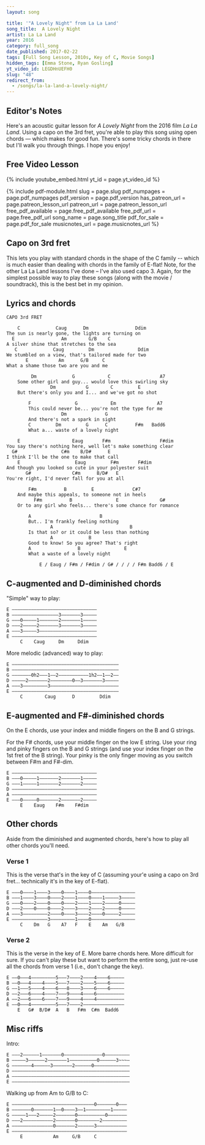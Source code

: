 ```yaml
---
layout: song

title: '"A Lovely Night" from La La Land'
song_title:  A Lovely Night
artist: La La Land
year: 2016
category: full_song
date_published: 2017-02-22
tags: [Full Song Lesson, 2010s, Key of C, Movie Songs]
hidden_tags: [Emma Stone, Ryan Gosling]
yt_video_id: LEGDHnUEFH0
slug: "48"
redirect_from:
  - /songs/la-la-land-a-lovely-night/
---
```


## Editor's Notes

Here's an acoustic guitar lesson for _A Lovely Night_ from the 2016 film _La La Land_. Using a capo on the 3rd fret, you're able to play this song using open chords — which makes for good fun. There's some tricky chords in there but I'll walk you through things. I hope you enjoy!

## Free Video Lesson

{% include youtube_embed.html yt_id = page.yt_video_id %}

{% include pdf-module.html slug = page.slug pdf_numpages = page.pdf_numpages pdf_version = page.pdf_version has_patreon_url = page.patreon_lesson_url patreon_url = page.patreon_lesson_url free_pdf_available = page.free_pdf_available free_pdf_url = page.free_pdf_url song_name = page.song_title pdf_for_sale = page.pdf_for_sale musicnotes_url = page.musicnotes_url %}


## Capo on 3rd fret

This lets you play with standard chords in the shape of the C family -- which is much easier than dealing with chords in the family of E-flat! Note, for the other La La Land lessons I've done – I've also used capo 3. Again, for the simplest possible way to play these songs (along with the movie / soundtrack), this is the best bet in my opinion.

## Lyrics and chords

    CAPO 3rd FRET

        C             Caug      Dm                 Ddim
    The sun is nearly gone, the lights are turning on
      E                 Am        G/B    C
    A silver shine that stretches to the sea
       C             Caug         Dm                Ddim
    We stumbled on a view, that's tailored made for two
           E           Am      G/B     C
    What a shame those two are you and me

             Dm             G            C                  A7
        Some other girl and guy... would love this swirling sky
                    Dm           G        C         E
        But there's only you and I... and we've got no shot

            F                G            Em               A7
            This could never be... you're not the type for me
                        Dm              G    
            And there's not a spark in sight
            C         Dm         G      C          F#m   Badd6
            What a... waste of a lovely night

        E                   Eaug       F#m                  F#dim
    You say there's nothing here, well let's make something clear
      G#                C#m    B/D#      E
    I think I'll be the one to make that call
        E                    Eaug         F#m       F#dim
    And though you looked so cute in your polyester suit
           G#               C#m      B/D#   E
    You're right, I'd never fall for you at all

            F#m          B         E              C#7
        And maybe this appeals, to someone not in heels
              F#m          B                E               G#
        Or to any girl who feels... there's some chance for romance

            A                         B
            But.. I'm frankly feeling nothing
                    A                            B
            Is that so? or it could be less than nothing
                    A             B
            Good to know! So you agree? That's right
            A                 B                E
            What a waste of a lovely night

                E / Eaug / F#m / F#dim / G# / / / / F#m Badd6 / E

## C-augmented and D-diminished chords

"Simple" way to play:

    E –––––––––––––––––––––––––––––––
    B –––––––––––––––––3–––––––3–––––
    G –––0–––––1–––––––2–––––––1–––––
    D –––2–––––2–––––––3–––––––3–––––
    A –––3–––––3–––––––––––––––––––––
    E –––––––––––––––––––––––––––––––
         C    Caug     Dm     Ddim

More melodic (advanced) way to play:

    E –––––––––––––––––––––––––––––––––––––––
    B –––––––––––––––––––––––––––––––––––––––
    G –––––––0h2–––1––2–––––––––––1h2––1––2––
    D –––––2–––––––2––––––––0––3–––––––3–––––
    A –––3–––––––––3–––––––––––––––––––––––––
    E –––––––––––––––––––––––––––––––––––––––
         C        Caug      D         Ddim

## E-augmented and F#-diminished chords

On the E chords, use your index and middle fingers on the B and G strings.

For the F# chords, use your middle finger on the low E string. Use your ring and pinky fingers on the B and G strings (and use your index finger on the 1st fret of the B string). Your pinky is the only finger moving as you switch between F#m and F#-dim.

    E –––––––––––––––––––––––––––––––
    B –––0–––––1–––––––2–––––––1–––––
    G –––1–––––1–––––––2–––––––2–––––
    D –––––––––––––––––––––––––––––––
    A –––––––––––––––––––––––––––––––
    E –––0–––––0–––––––2–––––––2–––––
         E    Eaug    F#m    F#dim

## Other chords

Aside from the diminished and augmented chords, here's how to play all other chords you'll need.

### Verse 1

This is the verse that's in the key of C (assuming your'e using a capo on 3rd fret... technically it's in the key of E-flat).

    E –––0––––1––––3––––0––––1––––0––––––––––––––––
    B –––1––––3––––0––––2––––1––––0––––1–––––3–––––
    G –––0––––2––––0––––0––––2––––1––––2–––––0–––––
    D –––2––––0––––0––––2––––3––––2––––2–––––0–––––
    A –––3–––––––––2––––0––––3––––2––––0–––––2–––––
    E –––––––––––––3–––––––––1––––0––––––––––––––––
         C    Dm   G    A7   F    E    Am   G/B

### Verse 2

This is the verse in the key of E. More barre chords here. More difficult for sure. If you can't play these but want to perform the entire song, just re-use all the chords from verse 1 (i.e., don't change the key).

    E ––0–––4–––––––––5–––7––––2––––4––––6–––––
    B ––0–––4––––4––––5–––7––––2––––5––––6–––––
    G ––1–––5––––4––––6–––8––––3––––6––––6–––––
    D ––2–––6––––4––––7–––9––––4––––6––––––––––
    A ––2–––6––––6––––7–––9––––4––––4––––––––––
    E ––0–––4–––––––––5–––7––––2–––––––––––––––
        E   G#  B/D#  A   B   F#m  C#m  Badd6

## Misc riffs

Intro:

    E –––2––––––1–––––––0––––––––––––––0–––––––––
    B –––––3––––––2–––––––1––––––––––0––––––3~~~–
    G –––––––4––––––3–––––––2––––––0–––––––––––––
    D –––––––––––––––––––––––––––––––––––––––––––
    A –––––––––––––––––––––––––––––––––––––––––––
    E –––––––––––––––––––––––––––––––––––––––––––

Walking up from Am to G/B to C:

    E ––––––––––––––––––––––––––––––0–––––––0–––
    B –––––––0–––––––1––0––––3––1–––––––––1–––––
    G –––––1–––2–––––2–––––––0––––––––––0–––––––
    D –––2–––––––––––2–––––––0––––––––2–––––––––
    A –––––––––––––––0–––––––2––––––3–––––––––––
    E ––––––––––––––––––––––––––––––––––––––––––
         E           Am     G/B     C

